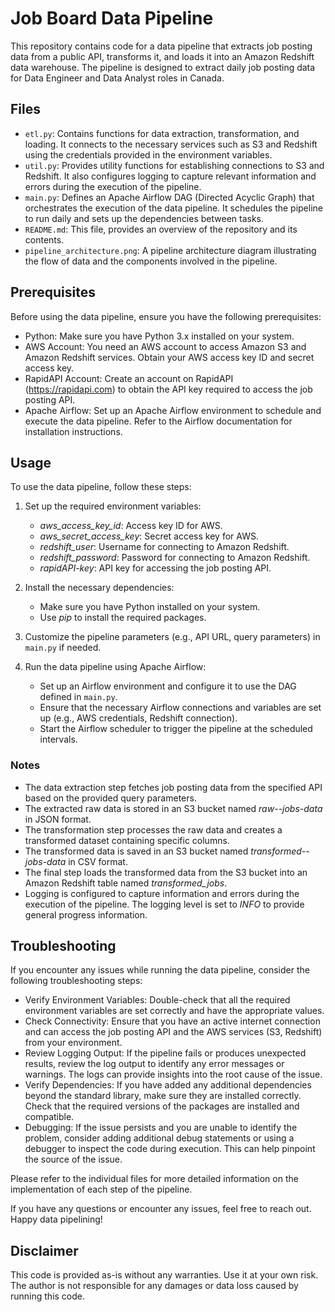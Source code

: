 # Job Board Data Pipeline

This repository contains code for a data pipeline that extracts job posting data from a public API, transforms it, and loads it into an Amazon Redshift data warehouse. The pipeline is designed to extract daily job posting data for Data Engineer and Data Analyst roles in Canada.

## Files

- `etl.py`: Contains functions for data extraction, transformation, and loading. It connects to the necessary services such as S3 and Redshift using the credentials provided in the environment variables.
- `util.py`: Provides utility functions for establishing connections to S3 and Redshift. It also configures logging to capture relevant information and errors during the execution of the pipeline.
- `main.py`: Defines an Apache Airflow DAG (Directed Acyclic Graph) that orchestrates the execution of the data pipeline. It schedules the pipeline to run daily and sets up the dependencies between tasks.
- `README.md`: This file, provides an overview of the repository and its contents.
- `pipeline_architecture.png`: A pipeline architecture diagram illustrating the flow of data and the components involved in the pipeline.

  
## Prerequisites
Before using the data pipeline, ensure you have the following prerequisites:

- Python: Make sure you have Python 3.x installed on your system.
- AWS Account: You need an AWS account to access Amazon S3 and Amazon Redshift services. Obtain your AWS access key ID and secret access key.
- RapidAPI Account: Create an account on RapidAPI (https://rapidapi.com) to obtain the API key required to access the job posting API.
- Apache Airflow: Set up an Apache Airflow environment to schedule and execute the data pipeline. Refer to the Airflow documentation for installation instructions.

## Usage

To use the data pipeline, follow these steps:

1. Set up the required environment variables: 
   - *aws_access_key_id*: Access key ID for AWS.
   - *aws_secret_access_key*: Secret access key for AWS.
   - *redshift_user*: Username for connecting to Amazon Redshift.
   - *redshift_password*: Password for connecting to Amazon Redshift.
   - *rapidAPI-key*: API key for accessing the job posting API.

2. Install the necessary dependencies: 
   - Make sure you have Python installed on your system.
   - Use *pip* to install the required packages.

3. Customize the pipeline parameters (e.g., API URL, query parameters) in `main.py` if needed.

4. Run the data pipeline using Apache Airflow:
   - Set up an Airflow environment and configure it to use the DAG defined in `main.py`.
   - Ensure that the necessary Airflow connections and variables are set up (e.g., AWS credentials, Redshift connection).
   - Start the Airflow scheduler to trigger the pipeline at the scheduled intervals.

### Notes

- The data extraction step fetches job posting data from the specified API based on the provided query parameters.
- The extracted raw data is stored in an S3 bucket named *raw--jobs-data* in JSON format.
- The transformation step processes the raw data and creates a transformed dataset containing specific columns.
- The transformed data is saved in an S3 bucket named *transformed--jobs-data* in CSV format.
- The final step loads the transformed data from the S3 bucket into an Amazon Redshift table named *transformed_jobs*.
- Logging is configured to capture information and errors during the execution of the pipeline. The logging level is set to *INFO* to provide general progress information.
  
## Troubleshooting
If you encounter any issues while running the data pipeline, consider the following troubleshooting steps:

- Verify Environment Variables: Double-check that all the required environment variables are set correctly and have the appropriate values.
- Check Connectivity: Ensure that you have an active internet connection and can access the job posting API and the AWS services (S3, Redshift) from your environment.
- Review Logging Output: If the pipeline fails or produces unexpected results, review the log output to identify any error messages or warnings. The logs can provide insights into the root cause of the issue.
- Verify Dependencies: If you have added any additional dependencies beyond the standard library, make sure they are installed correctly. Check that the required versions of the packages are installed and compatible.
- Debugging: If the issue persists and you are unable to identify the problem, consider adding additional debug statements or using a debugger to inspect the code during execution. This can help pinpoint the source of the issue.

Please refer to the individual files for more detailed information on the implementation of each step of the pipeline.

If you have any questions or encounter any issues, feel free to reach out. Happy data pipelining!

## Disclaimer
This code is provided as-is without any warranties. Use it at your own risk. The author is not responsible for any damages or data loss caused by running this code.
